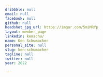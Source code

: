 ```yaml
---
dribbble: null
email: null
facebook: null
github: null
headshot_jpg_url: https://imgur.com/5miMRYp
layout: member_page
linkedin: kenschu/
name: Ken Schumacher
personal_site: null
slug: ken-schumacher
tagline: null
twitter: null
year: 2022

---
```

